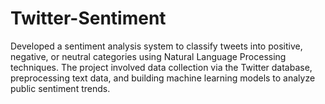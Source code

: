 # Twitter-Sentiment
Developed a sentiment analysis system to classify tweets into positive, negative, or neutral categories using Natural Language Processing techniques. The project involved data collection via the Twitter database, preprocessing text data, and building machine learning models to analyze public sentiment trends. 
